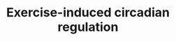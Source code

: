 ---
annotations:
- id: PW:0000004
  parent: regulatory pathway
  type: Pathway Ontology
  value: regulatory pathway
- id: CL:0000188
  parent: native cell
  type: Cell Type Ontology
  value: cell of skeletal muscle
authors:
- A.C.Zambon
- MaintBot
- Thomas
- AlexanderPico
- Khanspers
- MartijnVanIersel
- Mkutmon
- AMTan
- Eweitz
citedin:
- link: PMC7339012
description: 'Human genes regulated in the diurnal comparison with orthologues that
  display circadian regulation in mouse heart and liver (Panda 2002, Storch 2002),
  and SCN (Panda 2002). The 608 significantly regulated (P < 0.05) hSkM genes identified
  in the diurnal comparison (0800 h and 2000 h) were subjected to an additional statistical
  filter of absolute fold change > 20% (n = 239) and linked to mouse circadianally
  regulated orthologues. This pathway represents the resultant 44 putative hSkM circadianally
  regulated genes; L, promoter for the light-responsive element; E, E-box (Clock/Bmal1
  promoter). Orthologue information is denoted to the left of the gene boxes: mHrts
  and mLvrs, mouse orthologue was circadianally regulated as described  (Storch 2002)
  in mouse heart or liver, respectively; mLvrp and mSCNp, mouse orthologue was diurnally
  regulated as described (Panda 2002) in mouse liver or SCN, respectively. Based on
  [https://www.ncbi.nlm.nih.gov/pubmed/14519196 Zambon et al, Genome Biol. 2003;4(10):R61].  Proteins
  on this pathway have targeted assays available via the [https://assays.cancer.gov/available_assays?wp_id=WP410
  CPTAC Assay Portal]'
last-edited: 2021-05-17
ndex: 9093c84f-8b5f-11eb-9e72-0ac135e8bacf
organisms:
- Homo sapiens
redirect_from:
- /index.php/Pathway:WP410
- /instance/WP410
revision: null
schema-jsonld:
- '@context': https://schema.org/
  '@id': https://wikipathways.github.io/pathways/WP410.html
  '@type': Dataset
  creator:
    '@type': Organization
    name: WikiPathways
  description: 'Human genes regulated in the diurnal comparison with orthologues that
    display circadian regulation in mouse heart and liver (Panda 2002, Storch 2002),
    and SCN (Panda 2002). The 608 significantly regulated (P < 0.05) hSkM genes identified
    in the diurnal comparison (0800 h and 2000 h) were subjected to an additional
    statistical filter of absolute fold change > 20% (n = 239) and linked to mouse
    circadianally regulated orthologues. This pathway represents the resultant 44
    putative hSkM circadianally regulated genes; L, promoter for the light-responsive
    element; E, E-box (Clock/Bmal1 promoter). Orthologue information is denoted to
    the left of the gene boxes: mHrts and mLvrs, mouse orthologue was circadianally
    regulated as described  (Storch 2002) in mouse heart or liver, respectively; mLvrp
    and mSCNp, mouse orthologue was diurnally regulated as described (Panda 2002)
    in mouse liver or SCN, respectively. Based on [https://www.ncbi.nlm.nih.gov/pubmed/14519196
    Zambon et al, Genome Biol. 2003;4(10):R61].  Proteins on this pathway have targeted
    assays available via the [https://assays.cancer.gov/available_assays?wp_id=WP410
    CPTAC Assay Portal]'
  keywords:
  - ARNTL
  - AZIN1
  - BTG1
  - CAST
  - CBX3
  - CEBPB
  - CLDN5
  - CLOCK
  - CRY1
  - CRY2
  - DAZAP2
  - DNAJA1
  - EIF4G2
  - ETV6
  - G0S2
  - GENX-3414
  - GFRA1
  - GSTM3
  - GSTP1
  - HERPUD1
  - HIST1H2BN
  - HLA-DMA
  - HSPA8
  - IDI1
  - KLF9
  - MAP3K7IP2
  - MYF6
  - NCKAP1
  - NCOA4
  - NR1D2
  - PER1
  - PER2
  - PIGF
  - PPP1R3C
  - PPP2CB
  - PSMA4
  - PURA
  - QKI
  - RBPMS
  - SF3A3
  - SUMO1
  - SUMO3
  - TOB1
  - TUBB3
  - UCP3
  - UGP2
  - VAPA
  - ZFR
  license: CC0
  name: Exercise-induced circadian regulation
seo: CreativeWork
title: Exercise-induced circadian regulation
wpid: WP410
---